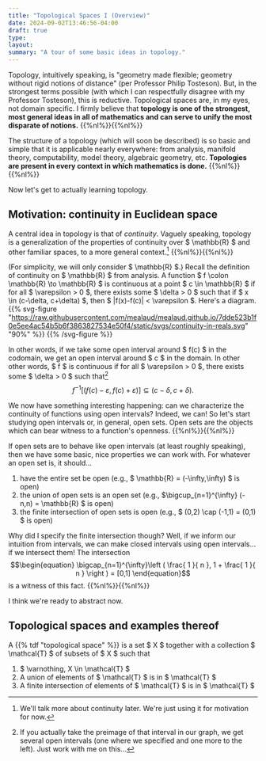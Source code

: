 ```yaml
---
title: "Topological Spaces I (Overview)"
date: 2024-09-02T13:46:56-04:00
draft: true
type:
layout:
summary: "A tour of some basic ideas in topology."
---
```


Topology, intuitively speaking, is "geometry made flexible; geometry without rigid notions of distance" (per Professor Philip Tosteson). 
But, in the strongest terms possible (with which I can respectfully disagree with my Professor Tosteson), this is reductive.
Topological spaces are, in my eyes, not domain specific.
I firmly believe that **topology is one of the strongest, most general ideas in all of mathematics and can serve to unify the most disparate of notions.**
{{%nl%}}{{%nl%}}

The structure of a topology (which will soon be described) is so basic and simple that it is applicable nearly everywhere: from analysis, manifold theory, computability, model theory, algebraic geometry, etc. 
**Topologies are present in every context in which mathematics is done.**
{{%nl%}}{{%nl%}}

Now let's get to actually learning topology. 


## Motivation: continuity in Euclidean space

A central idea in topology is that of _continuity_.
Vaguely speaking, topology is a generalization of the properties of continuity over $ \mathbb{R} $ and other familiar spaces, to a more general context.[^continuity later]
{{%nl%}}{{%nl%}}

(For simplicity, we will only consider $ \mathbb{R} $.)
Recall the definition of continuity on $ \mathbb{R} $ from analysis.
A function $ f \colon \mathbb{R} \to \mathbb{R} $ is continuous at a point $ c \in \mathbb{R} $ if for all $ \varepsilon > 0 $, there exists some $ \delta > 0 $ such that if $ x \in (c-\delta, c+\delta) $, then $ |f(x)-f(c)| < \varepsilon $. 
Here's a diagram.
{{% svg-figure "https://raw.githubusercontent.com/mealaud/mealaud.github.io/7dde523b1f0e5ee4ac54b5b6f3863827534e50f4/static/svgs/continuity-in-reals.svg" "90%" %}}
{{%  /svg-figure %}}

In other words, if we take some open interval around $ f(c) $ in the codomain, we get an open interval around $ c $ in the domain.
In other other words, $ f $ is continuous if for all $ \varepsilon > 0 $, there exists some $ \delta > 0 $ such that[^i know i know]
$$\begin{equation}
    f^{-1}[(f(c) - \varepsilon, f(c) + \varepsilon)] \subseteq (c-\delta, c+\delta).
\end{equation}$$

We now have something interesting happening: can we characterize the continuity of functions using open intervals? 
Indeed, we can! 
So let's start studying open intervals or, in general, open sets.
Open sets are the objects which can bear witness to a function's openness. 
{{%nl%}}{{%nl%}}

If open sets are to behave like open intervals (at least roughly speaking), then we have some basic, nice properties we can work with. 
For whatever an open set is, it should...
1. have the entire set be open (e.g., $ \mathbb{R} = (-\infty,\infty) $ is open)
2. the union of open sets is an open set (e.g., $\bigcup_{n=1}^{\infty} (-n,n) = \mathbb{R} $ is open)
3. the finite intersection of open sets is open (e.g., $ (0,2) \cap (-1,1) = (0,1) $ is open)

Why did I specify the finite intersection though? 
Well, if we inform our intuition from intervals, we can make closed intervals using open intervals... if we intersect them!
The intersection 
$$\begin{equation}
   \bigcap_{n=1}^{\infty}\left ( \frac{ 1 }{ n }, 1 + \frac{ 1 }{ n } \right ) = [0,1]
\end{equation}$$
is a witness of this fact.
{{%nl%}}{{%nl%}}

I think we're ready to abstract now.


## Topological spaces and examples thereof

A {{% tdf "topological space" %}} is a set $ X $ together with a collection $ \mathcal{T} $ of subsets of $ X $ such that 
1. $ \varnothing, X \in \mathcal{T} $
2. A union of elements of $ \mathcal{T} $ is in $ \mathcal{T} $
3. A finite intersection of elements of $ \mathcal{T} $ is in $ \mathcal{T} $

[^continuity later]: We'll talk more about continuity later. We're just using it for motivation for now.

[^i know i know]: If you actually take the preimage of that interval in our graph, we get several open intervals (one where we specified and one more to the left). Just work with me on this... 

